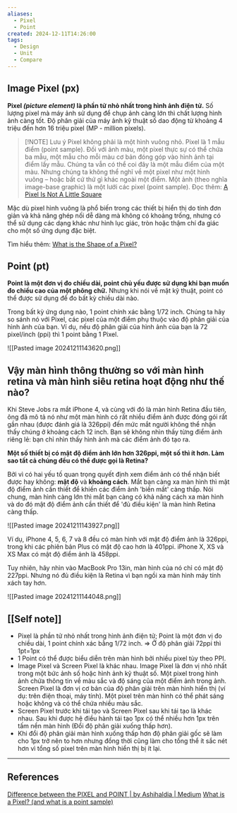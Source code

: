 ```yaml
---
aliases:
  - Pixel
  - Point
created: 2024-12-11T14:26:00
tags:
  - Design
  - Unit
  - Compare
---
```

## Image Pixel (px)

**Pixel *(picture element)* là phần tử nhỏ nhất trong hình ảnh điện tử.** Số lượng pixel mà máy ảnh sử dụng để chụp ảnh càng lớn thì chất lượng hình ảnh càng tốt. Độ phân giải của máy ảnh kỹ thuật số dao động từ khoảng 4 triệu đến hơn 16 triệu pixel (MP - million pixels).

> [!NOTE] Lưu ý
> Pixel không phải là một hình vuông nhỏ.
> Pixel là 1 mẫu điểm (point sample). Đối với ảnh màu, một pixel thực sự có thể chứa ba mẫu, một mẫu cho mỗi màu cơ bản đóng góp vào hình ảnh tại điểm lấy mẫu. Chúng ta vẫn có thể coi đây là một mẫu điểm của một màu. Nhưng chúng ta không thể nghĩ về một pixel như một hình vuông – hoặc bất cứ thứ gì khác ngoài một điểm.
> Một ảnh (theo nghĩa image-base graphic) là một lưới các pixel (point sample).
> Đọc thêm: [A Pixel Is Not A Little Square](http://alvyray.com/Memos/CG/Microsoft/6_pixel.pdf)

Mặc dù pixel hình vuông là phổ biến trong các thiết bị hiển thị do tính đơn giản và khả năng ghép nối dễ dàng mà không có khoảng trống, nhưng có thể sử dụng các dạng khác như hình lục giác, tròn hoặc thậm chí đa giác cho một số ứng dụng đặc biệt.

Tìm hiểu thêm: [What is the Shape of a Pixel?](https://blogs.mathworks.com/steve/2018/03/16/what-is-the-shape-of-a-pixel/#27191473-0165-46fd-a8a4-272a6d026587)
## Point (pt)

**Point là một đơn vị đo chiều dài, point chủ yếu được sử dụng khi bạn muốn đo chiều cao của một phông chữ.** Nhưng khi nói về mặt kỹ thuật, point có thể được sử dụng để đo bất kỳ chiều dài nào. 

Trong bất kỳ ứng dụng nào, 1 point chính xác bằng 1/72 inch. Chúng ta hãy so sánh nó với Pixel, các pixel của một điểm phụ thuộc vào độ phân giải của hình ảnh của bạn. Ví dụ, nếu độ phân giải của hình ảnh của bạn là 72 pixel/inch (ppi) thì 1 point bằng 1 Pixel.

![[Pasted image 20241211143620.png]]

## Vậy màn hình thông thường so với màn hình retina và màn hình siêu retina hoạt động như thế nào?

Khi Steve Jobs ra mắt iPhone 4, và cùng với đó là màn hình Retina đầu tiên, ông đã mô tả nó như một màn hình có rất nhiều điểm ảnh được đóng gói rất gần nhau (được đánh giá là 326ppi) đến mức mắt người không thể nhận thấy chúng ở khoảng cách 12 inch. Bạn sẽ không nhìn thấy từng điểm ảnh riêng lẻ: bạn chỉ nhìn thấy hình ảnh mà các điểm ảnh đó tạo ra.

**Một số thiết bị có mật độ điểm ảnh lớn hơn 326ppi, một số thì ít hơn. Làm sao tất cả chúng đều có thể được gọi là Retina?**

Bởi vì có hai yếu tố quan trọng quyết định xem điểm ảnh có thể nhận biết được hay không: **mật độ** và **khoảng cách**. Mắt bạn càng xa màn hình thì mật độ điểm ảnh cần thiết để khiến các điểm ảnh 'biến mất' càng thấp. Nói chung, màn hình càng lớn thì mắt bạn càng có khả năng cách xa màn hình và do đó mật độ điểm ảnh cần thiết để 'đủ điều kiện' là màn hình Retina càng thấp.

![[Pasted image 20241211143927.png]]

Ví dụ, iPhone 4, 5, 6, 7 và 8 đều có màn hình với mật độ điểm ảnh là 326ppi, trong khi các phiên bản Plus có mật độ cao hơn là 401ppi. iPhone X, XS và XS Max có mật độ điểm ảnh là 458ppi.

Tuy nhiên, hãy nhìn vào MacBook Pro 13in, màn hình của nó chỉ có mật độ 227ppi. Nhưng nó đủ điều kiện là Retina vì bạn ngồi xa màn hình máy tính xách tay hơn.

![[Pasted image 20241211144048.png]]

## [[Self note]]
- Pixel là phần tử nhỏ nhất trong hình ảnh điện tử; Point là một đơn vị đo chiều dài, 1 point chính xác bằng 1/72 inch. ⇒ Ở độ phân giải 72ppi thì 1pt=1px
- 1 Point có thể được biểu diễn trên màn hình bởi nhiều pixel tùy theo PPI.
- Image Pixel và Screen Pixel là khác nhau. Image Pixel là đơn vị nhỏ nhất trong một bức ảnh số hoặc hình ảnh kỹ thuật số. Một pixel trong hình ảnh chứa thông tin về màu sắc và độ sáng của một điểm ảnh trong ảnh. Screen Pixel là đơn vị cơ bản của độ phân giải trên màn hình hiển thị (ví dụ: trên điện thoại, máy tính). Một pixel trên màn hình có thể phát sáng hoặc không và có thể chứa nhiều màu sắc.
- Screen Pixel trước khi tái tạo và Screen Pixel sau khi tái tạo là khác nhau. Sau khi được hệ điều hành tái tạo 1px có thể nhiều hơn 1px trên tấm nền màn hình (Đổi độ phân giải xuống thấp hơn).
- Khi đổi độ phân giải màn hình xuống thấp hơn độ phân giải gốc sẽ làm cho 1px trở nên to hơn nhưng đồng thời cũng làm cho tổng thể ít sắc nét hơn vì tổng số pixel trên màn hình hiển thị bị ít lại.

---
## References
[Difference between the PIXEL and POINT | by Ashihaldia | Medium](https://ashihaldia.medium.com/difference-between-the-pixel-and-point-7d02d5354bbb)
[What is a Pixel? (and what is a point sample)](https://pages.graphics.cs.wisc.edu/559-f14/2014/08/29/what-is-a-pixel-and-what-is-a-point-sample/)
